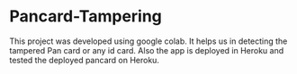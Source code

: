 # Pancard-Tampering
This project was developed using google colab. It helps us in detecting the tampered Pan card or any id card. Also the app is deployed in Heroku and tested the deployed pancard on Heroku.
